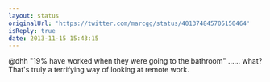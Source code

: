 ```yaml
---
layout: status
originalUrl: 'https://twitter.com/marcgg/status/401374845705150464'
isReply: true
date: 2013-11-15 15:43:15
---
```


@dhh "19% have worked when they were going to the bathroom" …… what? That's truly a terrifying way of looking at remote work.
